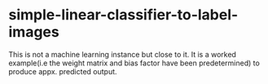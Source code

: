 # simple-linear-classifier-to-label-images
This is not a machine learning instance but close to it. It is a worked example(i.e the weight matrix and bias factor have been predetermined) to produce appx. predicted output.
